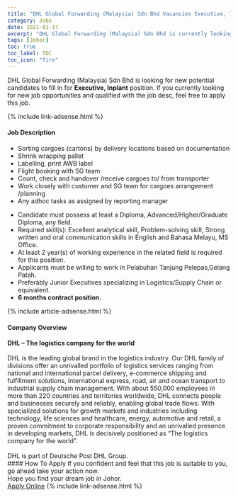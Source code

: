 ```yaml
---
title: "DHL Global Forwarding (Malaysia) Sdn Bhd Vacancies Executive, Inplant" 
category: Jobs 
date: 2021-01-17 
excerpt: "DHL Global Forwarding (Malaysia) Sdn Bhd is currently looking for suitable person to fill in the Executive, Inplant which positioned at Johor" 
tags: [Johor] 
toc: true 
toc_label: TOC 
toc_icon: "fire" 
--- 
```


<p>DHL Global Forwarding (Malaysia) Sdn Bhd is looking for new potential candidates to fill in for <b>Executive, Inplant</b> position. If you currently looking for new job opportunities and qualified with the job desc, feel free to apply this job.
</p>{% include link-adsense.html %} 
<div><div><h4>Job Description</h4></div><div><div><span><div><ul><li>Sorting cargoes (cartons) by delivery locations based on documentation</li><li>Shrink wrapping pallet</li><li>Labelling, print AWB label</li><li>Flight booking with SG team</li><li>Count, check and handover /receive cargoes to/ from transporter</li><li>Work closely with customer and SG team for cargoes arrangement /planning</li><li>Any adhoc tasks as assigned by reporting manager</li></ul><ul><li>Candidate must possess at least a Diploma, Advanced/Higher/Graduate Diploma, any field.</li><li>Required skill(s): Excellent analytical skill, Problem-solving skill, Strong written and oral communication skills in English and Bahasa Melayu, MS Office.</li><li>At least 2 year(s) of working experience in the related field is required for this position.</li><li>Applicants must be willing to work in Pelabuhan Tanjung Pelepas,Gelang Patah.</li><li>Preferably Junior Executives specializing in Logistics/Supply Chain or equivalent.</li><li><strong>6 months contract position.</strong></li></ul></div></span></div></div></div> 
{% include article-adsense.html %} 
<div><div><h4>Company Overview</h4></div><div><div><span><div><div>
<div>
<strong>DHL &#8211; The logistics company for the world</strong></div>
<div>
<br>
		DHL is the leading global brand in the logistics industry. Our DHL family of divisions offer an unrivalled portfolio of logistics services ranging from national and international parcel delivery, e-commerce shipping and fulfillment solutions, international express, road, air and ocean transport to industrial supply chain management. With about 550,000 employees in more than 220 countries and territories worldwide, DHL connects people and businesses securely and reliably, enabling global trade flows. With specialized solutions for growth markets and industries including technology, life sciences and healthcare, energy, automotive and retail, a proven commitment to corporate responsibility and an unrivalled presence in developing markets, DHL is decisively positioned as &#8220;The logistics company for the world&#8221;.</div>
<div>
<br>
		DHL is part of Deutsche Post DHL Group.</div>
</div></div></span></div></div></div> 
#### How To Apply 
If you confident and feel that this job is suitable to you, go ahead take your action now. <br/> 
Hope you find your dream job in Johor. <br/> 
<a href="https://www.jobstreet.com.my/en/job/executive-inplant-4464724?jobId=jobstreet-my-job-4464724&sectionRank=10&token=0~772650d4-9821-4a12-a607-b73b03e65f0e&fr=SRP%20View%20In%20New%20Ta" class="btn btn--info" target="_blank" rel="nofollow noopenner">Apply Online</a> 
{% include link-adsense.html %} 